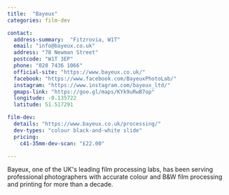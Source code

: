 ```yaml
---
title:  "Bayeux"
categories: film-dev

contact:
  address-summary:  "Fitzrovia, W1T"
  email: "info@bayeux.co.uk"
  address: "78 Newman Street"
  postcode: "W1T 3EP"
  phone: "020 7436 1066"
  official-site: "https://www.bayeux.co.uk/"
  facebook: "https://www.facebook.com/BayeuxPhotoLab/"
  instagram: "https://www.instagram.com/bayeux_ltd/"
  gmaps-link: "https://goo.gl/maps/KYk9uRwB7op"
  longitude: -0.135722
  latitude: 51.517291

film-dev:
  details: "https://www.bayeux.co.uk/processing/"
  dev-types: "colour black-and-white slide"  
  pricing:
    c41-35mm-dev-scan: "£22.00"

---
```


Bayeux, one of the UK's leading film processing labs, has been serving professional photographers with accurate colour and B&W film processing and printing for more than a decade.
